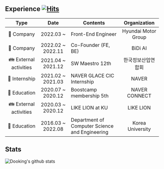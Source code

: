 ## Experience [![Hits](https://hits.seeyoufarm.com/api/count/incr/badge.svg?url=https%3A%2F%2Fgithub.com%2Fdooking&count_bg=%2379C83D&title_bg=%23555555&icon=icloud.svg&icon_color=%23E7E7E7&title=hits&edge_flat=false)](https://hits.seeyoufarm.com)

|         Type          |       Date        | Contents                                  |  Organization   |
| :-------------------: | :---------------: | ----------------------------------------- | :-------------: |
|       🏢 Company       | 2022.03 ~  | Front-End Engineer                       |     Hyundai Motor Group   |
|       🏢 Company       | 2022.02 ~ 2022.11 | Co-Founder (FE, BE)                       |     BiDi AI   |
| 👪 External activities | 2021.04 ~ 2021.12 | SW Maestro 12th                          |  한국정보산업연합회  |
|     🏢 Internship      | 2021.02 ~ 2021.03 | NAVER GLACE CIC Internship                  |   NAVER    |
|      🏫 Education      | 2020.07 ~ 2020.12 | Boostcamp membership 5th                  |  NAVER CONNECT  |
| 👪 External activities | 2020.03 ~ 2020.12 | LIKE LION at KU                           |    LIKE LION    |
|      🏫 Education      | 2016.03 ~ 2022.08 | Department of Computer Science and Engineering  | Korea University |

## Stats
![Dooking's github stats](https://github-readme-stats.vercel.app/api?username=dooking&show_icons=true)
